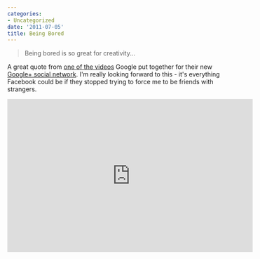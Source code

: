 ```yaml
---
categories:
- Uncategorized
date: '2011-07-05'
title: Being Bored
---
```


<blockquote>Being bored is so great for creativity...</blockquote>

A great quote from <a href="https://www.youtube.com/watch?v=Tku1vJeuzH4">one of the videos</a> Google put together for their new <a href="http://plus.google.com/">Google+ social network</a>. I'm really looking forward to this - it's everything Facebook could be if they stopped trying to force me to be friends with strangers.

<iframe class="alignc" width="560" height="349" src="https://www.youtube.com/embed/Tku1vJeuzH4" frameborder="0" allowfullscreen></iframe>